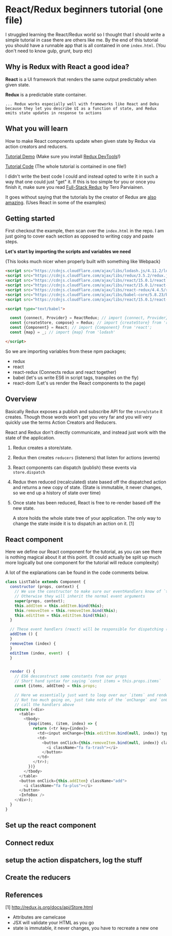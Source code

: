 # React/Redux beginners tutorial (one file)

I struggled learning the React/Redux world so I thought that I should write a simple tutorial in case there are others like me. By the end of this tutorial you should have a runnable app that is all contained in one `index.html`. (You don't need to know gulp, grunt, burp etc)

## Why is Redux with React a good idea?

**React** is a UI framework that renders the same output predictably when given state.

**Redux** is a predictable state container.

    ... Redux works especially well with frameworks like React and Deku because they let you describe UI as a function of state, and Redux emits state updates in response to actions

## What you will learn

How to make React components update when given state by Redux via action creators and reducers.

[Tutorial Demo](http://thomasdavis.github.io/react-redux-tutorials/) (Make sure you install [Redux DevTools]()!)

[Tutorial Code](https://github.com/thomasdavis/react-redux-tutorials) (The whole tutorial is contained in one file!)

I didn't write the best code I could and instead opted to write it in such a way that one could just "get" it. If this is too simple for you or once you finish it, make sure you read [Full-Stack Redux](http://teropa.info/blog/2015/09/10/full-stack-redux-tutorial.html) by Tero Parviainen.

It goes without saying that the tutorials by the creator of Redux are [also amazing](https://egghead.io/series/getting-started-with-redux). (Uses React in some of the examples)

## Getting started

First checkout the example, then scan over the `index.html` in the repo. I am just going to cover each section as opposed to writing copy and paste steps.

**Let's start by importing the scripts and variables we need**

(This looks much nicer when properly built with something like Webpack)

```html
<script src="https://cdnjs.cloudflare.com/ajax/libs/lodash.js/4.11.2/lodash.min.js"></script>
<script src="https://cdnjs.cloudflare.com/ajax/libs/redux/3.5.2/redux.js" type="text/javascript"></script>
<script src="https://cdnjs.cloudflare.com/ajax/libs/react/15.0.1/react.js" type="text/javascript"></script>
<script src="https://cdnjs.cloudflare.com/ajax/libs/react/15.0.1/react-with-addons.js" type="text/javascript"></script>
<script src="https://cdnjs.cloudflare.com/ajax/libs/react-redux/4.4.5/react-redux.js" type="text/javascript"></script>
<script src="https://cdnjs.cloudflare.com/ajax/libs/babel-core/5.8.23/browser.min.js" type="text/javascript"></script>
<script src="https://cdnjs.cloudflare.com/ajax/libs/react/15.0.1/react-dom.js" type="text/javascript"></script>

<script type="text/babel">

  const {connect, Provider} = ReactRedux; // import {connect, Provider} from 'react-redux';
  const {createStore, compose} = Redux; // import {createStore} from 'redux';
  const {Component} = React; // import {Component} from 'react';
  const {map} = _; // import {map} from 'lodash'

</script>
```

So we are importing variables from these npm packages;

* redux
* react
* react-redux (Connects redux and react together)
* babel (let's us write ES6 in script tags, transpiles on the fly)
* react-dom (Let's us render the React components to the page)

## Overview

Basically Redux exposes a publish and subscribe API for the `store`/`state` it creates. Though those words won't get you very far and you will very quickly use the terms Action Creators and Reducers.

React and Redux don't directly communicate, and instead just work with the state of the application.

1. Redux creates a store/state.
2. Redux then creates `reducers` (listeners) that listen for actions (events)
3. React components can dispatch (publish) these events via `store.dispatch`
4. Redux then reduced (recalculated) state based off the dispatched action and returns a new copy of state. (State is immutable, it never changes, so we end up a history of state over time)
5. Once state has been reduced, React is free to re-render based off the new state.


    A store holds the whole state tree of your application.
    The only way to change the state inside it is to dispatch an action on it. [1]

## React component

Here we define our React component for the tutorial, as you can see there is nothing magical about it at this point. (It could actually be split up much more logically but one component for the tutorial will reduce complexity)

A lot of the explanations can be found in the code comments below.

```js
class ListTable extends Component {
  constructor (props, context) {
    // We use the constructor to make sure our eventHandlers know of `this`
    // Otherwise they will inherit the normal event arguments
    super(props, context);
    this.addItem = this.addItem.bind(this);
    this.removeItem = this.removeItem.bind(this);
    this.editItem = this.editItem.bind(this);
  }

  // These event handlers (react) will be responsible for dispatching (redux) our action creators (redux)
  addItem () {
  }
  removeItem (index) {
  }
  editItem (index, event)  {
  }


  render () {
    // ES6 desconstruct some constants from our props
    // Short hand syntax for saying `const items = this.props.items`
    const {items, addItem} = this.props;

    // Here we essentially just want to loop over our `items` and render the appropiate html
    // Not too much going on, just take note of the `onChange` and `onClick` which
    // call the handlers above
    return (<div>
      <table>
        <tbody>
          {map(items, (item, index) => {
            return (<tr key={index}>
              <td><input onChange={this.editItem.bind(null, index)} type="text" value={item} /></td>
              <td>
                <button onClick={this.removeItem.bind(null, index)} className="delete">
                  <i className="fa fa-trash"></i>
                </button>
              </td>
            </tr>);
          })}
        </tbody>
      </table>
      <button onClick={this.addItem} className="add">
        <i className="fa fa-plus"></i>
      </button>
      <InfoBox />
    </div>);
  }
}
```
## Set up the react component

## Connect redux

## setup the action dispatchers, log the stuff

## Create the reducers

## References

[1] http://redux.js.org/docs/api/Store.html

- Attributes are camelcase
- JSX will validate your HTML as you go
- state is immutable, it never changes, you have to recreate a new one
